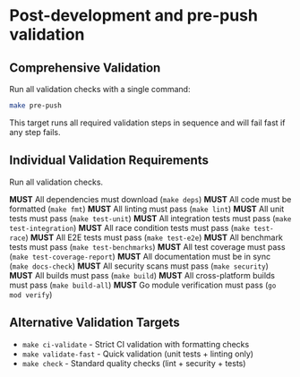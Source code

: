 # Post-development and pre-push validation

## Comprehensive Validation

Run all validation checks with a single command:

```bash
make pre-push
```

This target runs all required validation steps in sequence and will fail fast if any step fails.

## Individual Validation Requirements

Run all validation checks.

**MUST** All dependencies must download (`make deps`)
**MUST** All code must be formatted (`make fmt`)
**MUST** All linting must pass (`make lint`)
**MUST** All unit tests must pass (`make test-unit`)
**MUST** All integration tests must pass (`make test-integration`)
**MUST** All race condition tests must pass (`make test-race`)
**MUST** All E2E tests must pass (`make test-e2e`)
**MUST** All benchmark tests must pass (`make test-benchmarks`)
**MUST** All test coverage must pass (`make test-coverage-report`)
**MUST** All documentation must be in sync (`make docs-check`)
**MUST** All security scans must pass (`make security`)
**MUST** All builds must pass (`make build`)
**MUST** All cross-platform builds must pass (`make build-all`)
**MUST** Go module verification must pass (`go mod verify`)

## Alternative Validation Targets

- `make ci-validate` - Strict CI validation with formatting checks
- `make validate-fast` - Quick validation (unit tests + linting only)
- `make check` - Standard quality checks (lint + security + tests)
